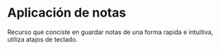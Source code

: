 
# Aplicación de notas

Recurso que conciste en guardar notas de una forma rapida e intuitiva, utiliza atajos de teclado.